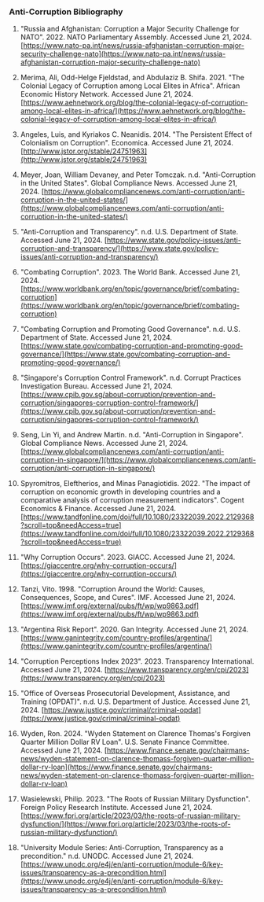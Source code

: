 ### Anti-Corruption Bibliography

1. "Russia and Afghanistan: Corruption a Major Security Challenge for NATO". 2022. NATO Parliamentary Assembly. Accessed June 21, 2024. [https://www.nato-pa.int/news/russia-afghanistan-corruption-major-security-challenge-nato](https://www.nato-pa.int/news/russia-afghanistan-corruption-major-security-challenge-nato)

2. Merima, Ali, Odd-Helge Fjeldstad, and Abdulaziz B. Shifa. 2021. "The Colonial Legacy of Corruption among Local Elites in Africa". African Economic History Network. Accessed June 21, 2024. [https://www.aehnetwork.org/blog/the-colonial-legacy-of-corruption-among-local-elites-in-africa/](https://www.aehnetwork.org/blog/the-colonial-legacy-of-corruption-among-local-elites-in-africa/)

3. Angeles, Luis, and Kyriakos C. Neanidis. 2014. "The Persistent Effect of Colonialism on Corruption". Economica. Accessed June 21, 2024. [http://www.jstor.org/stable/24751963](http://www.jstor.org/stable/24751963)

4. Meyer, Joan, William Devaney, and Peter Tomczak. n.d. "Anti-Corruption in the United States". Global Compliance News. Accessed June 21, 2024. [https://www.globalcompliancenews.com/anti-corruption/anti-corruption-in-the-united-states/](https://www.globalcompliancenews.com/anti-corruption/anti-corruption-in-the-united-states/)

5. "Anti-Corruption and Transparency". n.d. U.S. Department of State. Accessed June 21, 2024. [https://www.state.gov/policy-issues/anti-corruption-and-transparency/](https://www.state.gov/policy-issues/anti-corruption-and-transparency/)

6. "Combating Corruption". 2023. The World Bank. Accessed June 21, 2024. [https://www.worldbank.org/en/topic/governance/brief/combating-corruption](https://www.worldbank.org/en/topic/governance/brief/combating-corruption)

7. "Combating Corruption and Promoting Good Governance". n.d. U.S. Department of State. Accessed June 21, 2024. [https://www.state.gov/combating-corruption-and-promoting-good-governance/](https://www.state.gov/combating-corruption-and-promoting-good-governance/)

8. "Singapore's Corruption Control Framework". n.d. Corrupt Practices Investigation Bureau. Accessed June 21, 2024. [https://www.cpib.gov.sg/about-corruption/prevention-and-corruption/singapores-corruption-control-framework/](https://www.cpib.gov.sg/about-corruption/prevention-and-corruption/singapores-corruption-control-framework/)

9. Seng, Lin Yi, and Andrew Martin. n.d. "Anti-Corruption in Singapore". Global Compliance News. Accessed June 21, 2024. [https://www.globalcompliancenews.com/anti-corruption/anti-corruption-in-singapore/](https://www.globalcompliancenews.com/anti-corruption/anti-corruption-in-singapore/)

10. Spyromitros, Eleftherios, and Minas Panagiotidis. 2022. "The impact of corruption on economic growth in developing countries and a comparative analysis of corruption measurement indicators". Cogent Economics & Finance. Accessed June 21, 2024. [https://www.tandfonline.com/doi/full/10.1080/23322039.2022.2129368?scroll=top&needAccess=true](https://www.tandfonline.com/doi/full/10.1080/23322039.2022.2129368?scroll=top&needAccess=true)

11. "Why Corruption Occurs". 2023. GIACC. Accessed June 21, 2024. [https://giaccentre.org/why-corruption-occurs/](https://giaccentre.org/why-corruption-occurs/)

12. Tanzi, Vito. 1998. "Corruption Around the World: Causes, Consequences, Scope, and Cures". IMF. Accessed June 21, 2024. [https://www.imf.org/external/pubs/ft/wp/wp9863.pdf](https://www.imf.org/external/pubs/ft/wp/wp9863.pdf)

13. "Argentina Risk Report". 2020. Gan Integrity. Accessed June 21, 2024. [https://www.ganintegrity.com/country-profiles/argentina/](https://www.ganintegrity.com/country-profiles/argentina/)

14. "Corruption Perceptions Index 2023". 2023. Transparency International. Accessed June 21, 2024. [https://www.transparency.org/en/cpi/2023](https://www.transparency.org/en/cpi/2023)

15. "Office of Overseas Prosecutorial Development, Assistance, and Training (OPDAT)". n.d. U.S. Department of Justice. Accessed June 21, 2024. [https://www.justice.gov/criminal/criminal-opdat](https://www.justice.gov/criminal/criminal-opdat)

16. Wyden, Ron. 2024. "Wyden Statement on Clarence Thomas's Forgiven Quarter Million Dollar RV Loan". U.S. Senate Finance Committee. Accessed June 21, 2024. [https://www.finance.senate.gov/chairmans-news/wyden-statement-on-clarence-thomass-forgiven-quarter-million-dollar-rv-loan](https://www.finance.senate.gov/chairmans-news/wyden-statement-on-clarence-thomass-forgiven-quarter-million-dollar-rv-loan)

17. Wasielewski, Philip. 2023. "The Roots of Russian Military Dysfunction". Foreign Policy Research Institute. Accessed June 21, 2024. [https://www.fpri.org/article/2023/03/the-roots-of-russian-military-dysfunction/](https://www.fpri.org/article/2023/03/the-roots-of-russian-military-dysfunction/)

18. "University Module Series: Anti-Corruption, Transparency as a precondition." n.d. UNODC. Accessed June 21, 2024. [https://www.unodc.org/e4j/en/anti-corruption/module-6/key-issues/transparency-as-a-precondition.html](https://www.unodc.org/e4j/en/anti-corruption/module-6/key-issues/transparency-as-a-precondition.html)
